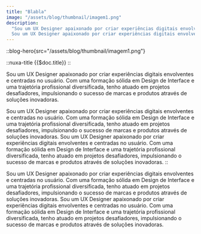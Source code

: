 ```yaml
---
title: "Blabla"
image: "/assets/blog/thumbnail/imagem1.png"
description:
  "Sou um UX Designer apaixonado por criar experiências digitais envolventes e centradas no usuário. Com uma formação sólida em Design de Interface e uma trajetória profissional diversificada, tenho atuado em projetos desafiadores, impulsionando o sucesso de marcas e produtos através de soluções inovadoras.
  Sou um UX Designer apaixonado por criar experiências digitais envolventes e centradas no usuário. Com uma formação sólida em Design de Interface e uma trajetória profissional diversificada, tenho atuado em projetos desafiadores, impulsionando o sucesso de marcas e produtos através de soluções inovadoras."
---
```


::blog-hero{src="/assets/blog/thumbnail/imagem1.png"}

  ::nuxa-title
    {{$doc.title}}
  ::

Sou um UX Designer apaixonado por criar experiências digitais envolventes e centradas no usuário. Com uma formação sólida em Design de Interface e uma trajetória profissional diversificada, tenho atuado em projetos desafiadores, impulsionando o sucesso de marcas e produtos através de soluções inovadoras.

Sou um UX Designer apaixonado por criar experiências digitais envolventes e centradas no usuário. Com uma formação sólida em Design de Interface e uma trajetória profissional diversificada, tenho atuado em projetos desafiadores, impulsionando o sucesso de marcas e produtos através de soluções inovadoras.
Sou um UX Designer apaixonado por criar experiências digitais envolventes e centradas no usuário. Com uma formação sólida em Design de Interface e uma trajetória profissional diversificada, tenho atuado em projetos desafiadores, impulsionando o sucesso de marcas e produtos através de soluções inovadoras.
::

Sou um UX Designer apaixonado por criar experiências digitais envolventes e centradas no usuário. Com uma formação sólida em Design de Interface e uma trajetória profissional diversificada, tenho atuado em projetos desafiadores, impulsionando o sucesso de marcas e produtos através de soluções inovadoras.
Sou um UX Designer apaixonado por criar experiências digitais envolventes e centradas no usuário. Com uma formação sólida em Design de Interface e uma trajetória profissional diversificada, tenho atuado em projetos desafiadores, impulsionando o sucesso de marcas e produtos através de soluções inovadoras.
